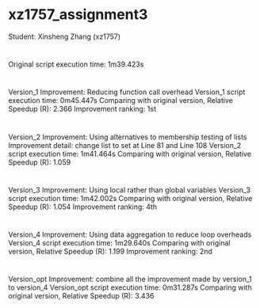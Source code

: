 # xz1757_assignment3
Student: Xinsheng Zhang (xz1757)
<h1></h1>
Original script execution time: 1m39.423s
<h1></h1>
Version_1 Improvement: Reducing function call overhead   
Version_1 script execution time: 0m45.447s   
Comparing with original version, Relative Speedup (R): 2.366    
Improvement ranking: 1st
<h1></h1>
Version_2 Improvement: Using alternatives to membership testing of lists   
Improvement detail: change list to set at Line 81 and Line 108   
Version_2 script execution time: 1m41.464s   
Comparing with original version, Relative Speedup (R): 1.059   
<h1></h1>
Version_3 Improvement: Using local rather than global variables   
Version_3 script execution time: 1m42.002s   
Comparing with original version, Relative Speedup (R): 1.054   
Improvement ranking: 4th   
<h1></h1>
Version_4 Improvement: Using data aggregation to reduce loop overheads   
Version_4 script execution time: 1m29.640s   
Comparing with original version, Relative Speedup (R): 1.199   
Improvement ranking: 2nd   
<h1></h1>
Version_opt Improvement: combine all the improvement made by version_1 to version_4   
Version_opt script execution time: 0m31.287s   
Comparing with original version, Relative Speedup (R): 3.436   
